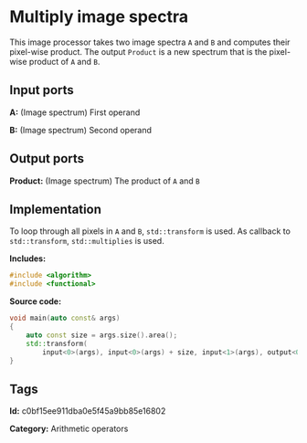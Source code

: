# Multiply image spectra

This image processor takes two image spectra `A` and `B` and computes their pixel-wise product. The output `Product` is a new spectrum that is the pixel-wise product of `A` and `B`.

## Input ports

__A:__ (Image spectrum) First operand

__B:__ (Image spectrum) Second operand

## Output ports

__Product:__ (Image spectrum) The product of `A` and `B`

## Implementation

To loop through all pixels in `A` and `B`, `std::transform` is used. As callback to `std::transform`, `std::multiplies` is used.

__Includes:__ 

```c++
#include <algorithm>
#include <functional>
```

__Source code:__ 

```c++
void main(auto const& args)
{
	auto const size = args.size().area();
	std::transform(
	    input<0>(args), input<0>(args) + size, input<1>(args), output<0>(args), std::multiplies{});
}
```

## Tags

__Id:__ c0bf15ee911dba0e5f45a9bb85e16802

__Category:__ Arithmetic operators